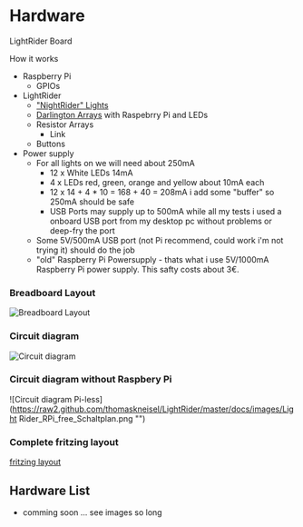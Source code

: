 # Hardware

LightRider Board

How it works

* Raspberry Pi
  * GPIOs
* LightRider
  * ["NightRider" Lights](http://www.raspberrypi-spy.co.uk/2012/06/knight-rider-cylon-lights-for-the-raspberry-pi/)
  * [Darlington Arrays](http://www.petervis.com/Raspberry_PI/Raspberry_Pi_GPIO_Header/Raspberry_Pi_GPIO_Header_Pin_Interfacing.html) with Raspebrry Pi and LEDs
  * Resistor Arrays
    * Link
  * Buttons
* Power supply
  * For all lights on we will need about 250mA
    * 12 x White LEDs 14mA 
    * 4 x LEDs red, green, orange and yellow about 10mA each
    * 12 x 14 + 4 * 10 = 168 + 40 = 208mA i add some "buffer" so 250mA should be safe
    * USB Ports may supply up to 500mA while all my tests i used a onboard USB port from my desktop pc without problems  or deep-fry the port
  * Some 5V/500mA USB port (not Pi recommend, could work i'm not trying it) should do the job
  * "old" Raspberry Pi Powersupply - thats what i use 5V/1000mA Raspberry Pi power supply. This safty costs about 3€.

### Breadboard Layout
![Breadboard Layout](https://raw2.github.com/thomaskneisel/LightRider/master/docs/images/Light%20Rider_Steckplatine.png)
### Circuit diagram
![Circuit diagram](https://raw2.github.com/thomaskneisel/LightRider/master/docs/images/LightRider_Schaltplan.png "")

### Circuit diagram without Raspbery Pi
![Circuit diagram Pi-less](https://raw2.github.com/thomaskneisel/LightRider/master/docs/images/Light Rider_RPi_free_Schaltplan.png "")

### Complete fritzing layout
[fritzing layout](https://github.com/thomaskneisel/LightRider/blob/master/docs/fritzing/LightRider.fzz "")

## Hardware List

* comming soon ... see images so long

